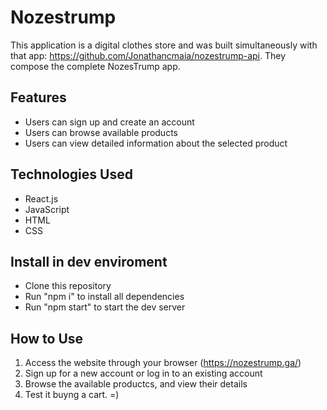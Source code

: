 # Nozestrump

This application is a digital clothes store and was built simultaneously with that app: https://github.com/Jonathancmaia/nozestrump-api. They compose the complete NozesTrump app.

## Features

- Users can sign up and create an account
- Users can browse available products
- Users can view detailed information about the selected product

## Technologies Used

- React.js
- JavaScript
- HTML
- CSS

## Install in dev enviroment

- Clone this repository
- Run "npm i" to install all dependencies
- Run "npm start" to start the dev server

## How to Use

1. Access the website through your browser (https://nozestrump.ga/)
2. Sign up for a new account or log in to an existing account
3. Browse the available productcs, and view their details
4. Test it buyng a cart. =)
